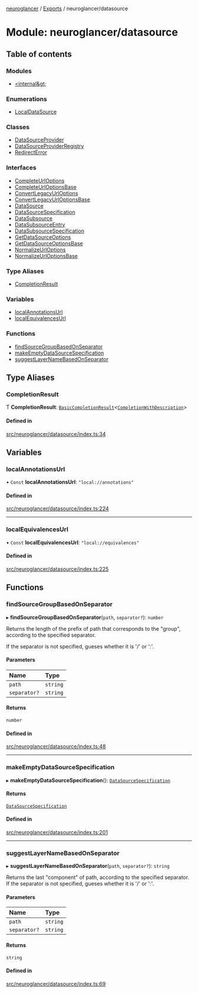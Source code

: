 [neuroglancer](../README.md) / [Exports](../modules.md) / neuroglancer/datasource

# Module: neuroglancer/datasource

## Table of contents

### Modules

- [&lt;internal\&gt;](neuroglancer_datasource._internal_.md)

### Enumerations

- [LocalDataSource](../enums/neuroglancer_datasource.LocalDataSource.md)

### Classes

- [DataSourceProvider](../classes/neuroglancer_datasource.DataSourceProvider.md)
- [DataSourceProviderRegistry](../classes/neuroglancer_datasource.DataSourceProviderRegistry.md)
- [RedirectError](../classes/neuroglancer_datasource.RedirectError.md)

### Interfaces

- [CompleteUrlOptions](../interfaces/neuroglancer_datasource.CompleteUrlOptions.md)
- [CompleteUrlOptionsBase](../interfaces/neuroglancer_datasource.CompleteUrlOptionsBase.md)
- [ConvertLegacyUrlOptions](../interfaces/neuroglancer_datasource.ConvertLegacyUrlOptions.md)
- [ConvertLegacyUrlOptionsBase](../interfaces/neuroglancer_datasource.ConvertLegacyUrlOptionsBase.md)
- [DataSource](../interfaces/neuroglancer_datasource.DataSource.md)
- [DataSourceSpecification](../interfaces/neuroglancer_datasource.DataSourceSpecification.md)
- [DataSubsource](../interfaces/neuroglancer_datasource.DataSubsource.md)
- [DataSubsourceEntry](../interfaces/neuroglancer_datasource.DataSubsourceEntry.md)
- [DataSubsourceSpecification](../interfaces/neuroglancer_datasource.DataSubsourceSpecification.md)
- [GetDataSourceOptions](../interfaces/neuroglancer_datasource.GetDataSourceOptions.md)
- [GetDataSourceOptionsBase](../interfaces/neuroglancer_datasource.GetDataSourceOptionsBase.md)
- [NormalizeUrlOptions](../interfaces/neuroglancer_datasource.NormalizeUrlOptions.md)
- [NormalizeUrlOptionsBase](../interfaces/neuroglancer_datasource.NormalizeUrlOptionsBase.md)

### Type Aliases

- [CompletionResult](neuroglancer_datasource.md#completionresult)

### Variables

- [localAnnotationsUrl](neuroglancer_datasource.md#localannotationsurl)
- [localEquivalencesUrl](neuroglancer_datasource.md#localequivalencesurl)

### Functions

- [findSourceGroupBasedOnSeparator](neuroglancer_datasource.md#findsourcegroupbasedonseparator)
- [makeEmptyDataSourceSpecification](neuroglancer_datasource.md#makeemptydatasourcespecification)
- [suggestLayerNameBasedOnSeparator](neuroglancer_datasource.md#suggestlayernamebasedonseparator)

## Type Aliases

### CompletionResult

Ƭ **CompletionResult**: [`BasicCompletionResult`](../interfaces/neuroglancer_util_completion.BasicCompletionResult.md)<[`CompletionWithDescription`](../interfaces/neuroglancer_util_completion.CompletionWithDescription.md)\>

#### Defined in

[src/neuroglancer/datasource/index.ts:34](https://github.com/ActiveBrainAtlas2/neuroglancer/blob/034b457d/src/neuroglancer/datasource/index.ts#L34)

## Variables

### localAnnotationsUrl

• `Const` **localAnnotationsUrl**: ``"local://annotations"``

#### Defined in

[src/neuroglancer/datasource/index.ts:224](https://github.com/ActiveBrainAtlas2/neuroglancer/blob/034b457d/src/neuroglancer/datasource/index.ts#L224)

___

### localEquivalencesUrl

• `Const` **localEquivalencesUrl**: ``"local://equivalences"``

#### Defined in

[src/neuroglancer/datasource/index.ts:225](https://github.com/ActiveBrainAtlas2/neuroglancer/blob/034b457d/src/neuroglancer/datasource/index.ts#L225)

## Functions

### findSourceGroupBasedOnSeparator

▸ **findSourceGroupBasedOnSeparator**(`path`, `separator?`): `number`

Returns the length of the prefix of path that corresponds to the "group", according to the
specified separator.

If the separator is not specified, gueses whether it is '/' or ':'.

#### Parameters

| Name | Type |
| :------ | :------ |
| `path` | `string` |
| `separator?` | `string` |

#### Returns

`number`

#### Defined in

[src/neuroglancer/datasource/index.ts:48](https://github.com/ActiveBrainAtlas2/neuroglancer/blob/034b457d/src/neuroglancer/datasource/index.ts#L48)

___

### makeEmptyDataSourceSpecification

▸ **makeEmptyDataSourceSpecification**(): [`DataSourceSpecification`](../interfaces/neuroglancer_datasource.DataSourceSpecification.md)

#### Returns

[`DataSourceSpecification`](../interfaces/neuroglancer_datasource.DataSourceSpecification.md)

#### Defined in

[src/neuroglancer/datasource/index.ts:201](https://github.com/ActiveBrainAtlas2/neuroglancer/blob/034b457d/src/neuroglancer/datasource/index.ts#L201)

___

### suggestLayerNameBasedOnSeparator

▸ **suggestLayerNameBasedOnSeparator**(`path`, `separator?`): `string`

Returns the last "component" of path, according to the specified separator.
If the separator is not specified, gueses whether it is '/' or ':'.

#### Parameters

| Name | Type |
| :------ | :------ |
| `path` | `string` |
| `separator?` | `string` |

#### Returns

`string`

#### Defined in

[src/neuroglancer/datasource/index.ts:69](https://github.com/ActiveBrainAtlas2/neuroglancer/blob/034b457d/src/neuroglancer/datasource/index.ts#L69)
